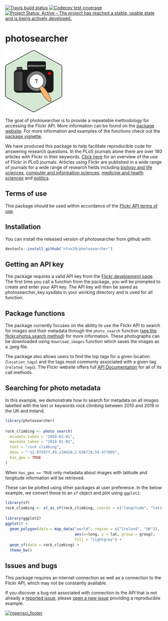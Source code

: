 
[![Travis build
status](https://travis-ci.org/ropensci/photosearcher.svg?branch=master)](https://travis-ci.org/ropensci/photosearcher)
[![Codecov test
coverage](https://codecov.io/gh/nfox29/photosearcher/branch/master/graph/badge.svg)](https://codecov.io/gh/ropensci/photosearcher?branch=master)
[![Project Status: Active – The project has reached a stable, usable
state and is being actively
developed.](https://www.repostatus.org/badges/latest/active.svg)](https://www.repostatus.org/#active)
<!-- README.md is generated from README.Rmd. Please edit that file -->

# photosearcher

<p align="left">

<img src=".//inst//images//photosearcher_hex.png" height="200">

</p>

The goal of photosearcher is to provide a repeatable methodology for
accessing the Flickr API. More information can be found on the [package
website](https://ropensci.github.io/photosearcher/). For more
information and examples of the functions check out the [package
vignette](https://ropensci.github.io/photosearcher/articles/photosearcher.html).

We have produced this package to help facilitate reproducible code for
answering research questions. In the PLoS journals alone there are over
180 articles with Flickr in their keywords. [Click
here](https://ropensci.github.io/photosearcher/articles/flickr_in_research.html)
for an overview of the use of Flickr in PLoS journals. Articles using
Flickr are published in a wide range of journals for a wide range of
research fields including [biology and life
sciences](https://www.nature.com/articles/s41598-017-18007-4), [computer
and information
sciences](https://www.inderscience.com/info/inarticle.php?artid=99808),
[medicine and health
sciences](https://www.sciencedirect.com/science/article/abs/pii/S0272494418303086)
and
[politics](https://journals.sagepub.com/doi/full/10.1177/1470357218780530?casa_token=UubfU8-MbuAAAAAA%3AAQBSE3ipGOdMi33J6ISalSySECPxvmxvmgDys3-ni7Z5EuQHNGlPMhOxjq6hyfPLmo1tFEIJYCiR).

## Terms of use

This package should be used within accordance of the [Flickr API terms
of use](https://www.flickr.com/help/terms/api).

## Installation

You can install the released version of photosearcher from github with:

``` r
devtools::install_github("nfox29/photosearcher")
```

## Getting an API key

The package requires a valid API key from the [Flickr development
page](https://www.flickr.com/services/apps/create/). The first time you
call a function from the package, you will be prompted to create and
enter your API key. The API key will then be saved as
photosearcher\_key.sysdata in your working directory and is used for all
function.

## Package functions

The package currently focuses on the ability to use the Flickr API to
search for images and their metadata through the `photo_search` function
([see the flickr.photos.search
method](https://www.flickr.com/services/api/flickr.photos.search.html))
for more information. These photographs can be downloaded using
`download_images` function which saves the images as a .jpeg file.

The package also allows users to find the top tags for a given location
(`location_tags`) and the tags most commonly associated with a given tag
(`related_tags`). The Flickr website offers full [API
Documentation](https://www.flickr.com/services/api/) for all of its call
methods.

## Searching for photo metadata

In this example, we demonstrate how to search for metadata on all images
labelled with the text or keywords *rock climbing* between 2010 and 2019
in the UK and Ireland.

``` r
library(photosearcher)

rock_climbing <- photo_search(
  mindate_taken = "2010-01-01",
  maxdate_taken = "2018-01-01",
  text = "rock climbing",
  bbox = "-12.875977,49.210420,2.636719,59.977005",
  has_geo = TRUE
)  
```

When `has_geo == TRUE` only metadata about images with latitude and
longitude information will be retrieved.

These can be plotted using other packages at user preference. In the
below example, we convert these to an `sf` object and plot using
`ggplot2`.

``` r
library(sf)
rock_climbing <- st_as_sf(rock_climbing, coords = c("longitude", "latitude"))

library(ggplot2)
ggplot() +
  geom_polygon(data = map_data("world", region = c("Ireland", "UK")), 
                               aes(x=long, y = lat, group = group),
                               fill = "lightgrey") + 
  geom_sf(data = rock_climbing) + 
  theme_bw()
```

## Issues and bugs

This package requires an internet connection as well as a connection to
the Flickr API, which may not be constantly available.

If you discover a bug not associated with connection to the API that is
not already a [reported
issue](https://github.com/ropensci/photosearcher/issues), please [open a
new issue](https://github.com/ropensci/photosearcher/issues/new)
providing a reproducible example.

[![ropensci\_footer](https://ropensci.org/public_images/ropensci_footer.png)](https://ropensci.org)
